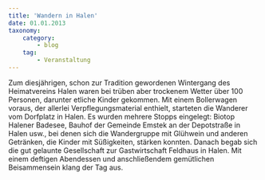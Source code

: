 ```yaml
---
title: 'Wandern in Halen'
date: 01.01.2013
taxonomy:
    category:
        - blog
    tag:
        - Veranstaltung
---
```


Zum diesjährigen, schon zur Tradition gewordenen Wintergang des Heimatvereins Halen waren bei trüben aber trockenem Wetter über 100 Personen, darunter etliche Kinder gekommen. Mit einem Bollerwagen voraus, der allerlei Verpflegungsmaterial enthielt, starteten die Wanderer vom Dorfplatz in Halen. Es wurden mehrere Stopps eingelegt: Biotop Halener Badesee, Bauhof der Gemeinde Emstek an der Depotstraße in Halen usw., bei denen sich die Wandergruppe mit Glühwein und anderen Getränken, die Kinder mit Süßigkeiten, stärken konnten. Danach begab sich die gut gelaunte Gesellschaft zur Gastwirtschaft Feldhaus in Halen. Mit einem deftigen Abendessen und anschließendem gemütlichen Beisammensein klang der Tag aus.

